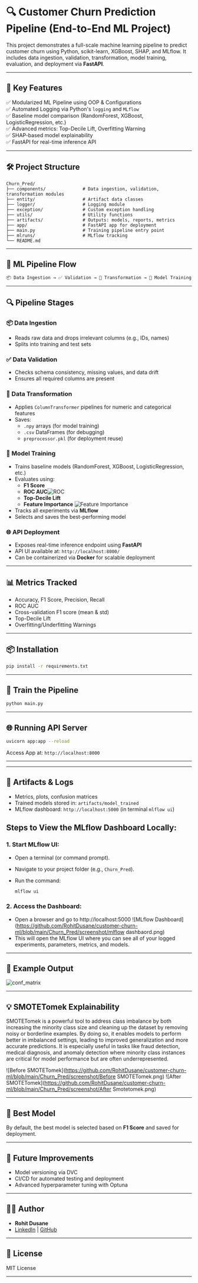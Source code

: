 
# 🔍 Customer Churn Prediction Pipeline (End-to-End ML Project)

This project demonstrates a full-scale machine learning pipeline to predict customer churn using Python, scikit-learn, XGBoost, SHAP, and MLflow. It includes data ingestion, validation, transformation, model training, evaluation, and deployment via **FastAPI**.

---

## 🚀 Key Features

✅ Modularized ML Pipeline using OOP & Configurations  
✅ Automated Logging via Python's `logging` and `MLflow`  
✅ Baseline model comparison (RandomForest, XGBoost, LogisticRegression, etc.)  
✅ Advanced metrics: Top-Decile Lift, Overfitting Warning  
✅ SHAP-based model explainability  
✅ FastAPI for real-time inference API  

---

## 🛠️ Project Structure

```
Churn_Pred/
├── components/              # Data ingestion, validation, transformation modules
├── entity/                  # Artifact data classes
├── logger/                  # Logging module
├── exception/               # Custom exception handling
├── utils/                   # Utility functions
├── artifacts/               # Outputs: models, reports, metrics
├── app/                     # FastAPI app for deployment
├── main.py                  # Training pipeline entry point
├── mlruns/                  # MLflow tracking
└── README.md
```
---


## 🔁 ML Pipeline Flow

```bash
📦 Data Ingestion → ✅ Validation → 🔄 Transformation → 🔧 Model Training → 📈 Evaluation → 🌐 FastAPI
```

---

## 🔍 Pipeline Stages

### 📦 Data Ingestion
- Reads raw data and drops irrelevant columns (e.g., IDs, names)
- Splits into training and test sets

### ✅ Data Validation
- Checks schema consistency, missing values, and data drift
- Ensures all required columns are present

### 🔄 Data Transformation
- Applies `ColumnTransformer` pipelines for numeric and categorical features
- Saves:
  - `.npy` arrays (for model training)
  - `.csv` DataFrames (for debugging)
  - `preprocessor.pkl` (for deployment reuse)

### 🔧 Model Training
- Trains baseline models (RandomForest, XGBoost, LogisticRegression, etc.)
- Evaluates using:
  - **F1 Score**
  - **ROC AUC**![ROC](https://github.com/RohitDusane/customer-churn-ml/blob/main/Churn_Pred/screenshot/XGBoost_roc_curve.png)
  - **Top-Decile Lift**
  - **Feature Importance** ![Feature Importance](https://github.com/RohitDusane/customer-churn-ml/blob/main/Churn_Pred/screenshot/XGBoost_feature_importance.png)
- Tracks all experiments via **MLflow**
- Selects and saves the best-performing model

### 🌐 API Deployment
- Exposes real-time inference endpoint using **FastAPI**
- API UI available at: `http://localhost:8000/`
- Can be containerized via **Docker** for scalable deployment

---

## 📊 Metrics Tracked

- Accuracy, F1 Score, Precision, Recall
- ROC AUC
- Cross-validation F1 score (mean & std)
- Top-Decile Lift
- Overfitting/Underfitting Warnings

---

## 📦 Installation

```bash
pip install -r requirements.txt
```
---

## 🧪 Train the Pipeline

```bash
python main.py
```
---


## 🌐 Running API Server

```bash
uvicorn app:app --reload
```

Access App at: `http://localhost:8000`


---

---
## 📁 Artifacts & Logs

* Metrics, plots, confusion matrices
* Trained models stored in: `artifacts/model_trained`
* MLflow dashboard: `http://localhost:5000` (in terminal `mlflow ui`) 

## Steps to View the MLflow Dashboard Locally:

### 1. Start MLflow UI:

- Open a terminal (or command prompt).
- Navigate to your project folder (e.g., `Churn_Pred`).
- Run the command:

  ```bash
  mlflow ui
  ```

### 2. Access the Dashboard:

- Open a browser and go to http://localhost:5000 ![MLflow Dashboard](https://github.com/RohitDusane/customer-churn-ml/blob/main/Churn_Pred/screenshot/mlflow dashbaord.png)
- This will open the MLflow UI where you can see all of your logged experiments, parameters, metrics, and models.

---

## 📸 Example Output

![conf_matrix](https://github.com/RohitDusane/customer-churn-ml/blob/main/Churn_Pred/screenshot/XGBoost_conf_matrix.png)


---


## 💡 SMOTETomek Explainability

SMOTETomek is a powerful tool to address class imbalance by both increasing the minority class size and cleaning up the dataset by removing noisy or borderline examples. By doing so, it enables models to perform better in imbalanced settings, leading to improved generalization and more accurate predictions. It is especially useful in tasks like fraud detection, medical diagnosis, and anomaly detection where minority class instances are critical for model performance but are often underrepresented.

![Before SMOTETomek](https://github.com/RohitDusane/customer-churn-ml/blob/main/Churn_Pred/screenshot/Before SMOTETomek.png)
![After SMOTETomek](https://github.com/RohitDusane/customer-churn-ml/blob/main/Churn_Pred/screenshot/After Smotetomek.png)


---


## 🧠 Best Model

By default, the best model is selected based on **F1 Score** and saved for deployment.


---


## 📍 Future Improvements

* Model versioning via DVC
* CI/CD for automated testing and deployment
* Advanced hyperparameter tuning with Optuna


---


## 👨‍💻 Author

* **Rohit Dusane**
* [LinkedIn](https://www.linkedin.com/in/rohit-dusane/) | [GitHub](https://github.com/RohitDusane/)


---

## 🏁 License

MIT License

---
